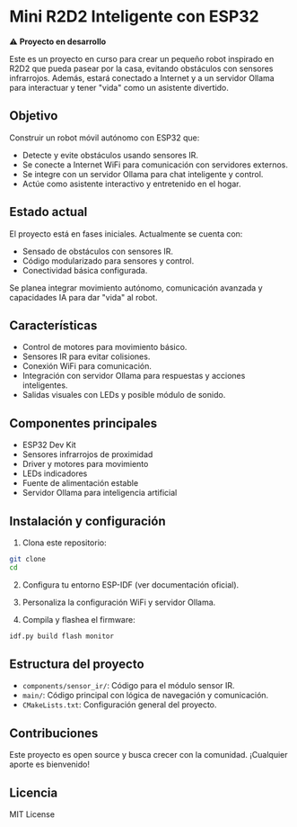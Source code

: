 # Mini R2D2 Inteligente con ESP32

⚠️ **Proyecto en desarrollo**

Este es un proyecto en curso para crear un pequeño robot inspirado en R2D2 que pueda pasear por la casa, evitando obstáculos con sensores infrarrojos. Además, estará conectado a Internet y a un servidor Ollama para interactuar y tener "vida" como un asistente divertido.

## Objetivo

Construir un robot móvil autónomo con ESP32 que:

- Detecte y evite obstáculos usando sensores IR.
- Se conecte a Internet WiFi para comunicación con servidores externos.
- Se integre con un servidor Ollama para chat inteligente y control.
- Actúe como asistente interactivo y entretenido en el hogar.

## Estado actual

El proyecto está en fases iniciales. Actualmente se cuenta con:

- Sensado de obstáculos con sensores IR.
- Código modularizado para sensores y control.
- Conectividad básica configurada.

Se planea integrar movimiento autónomo, comunicación avanzada y capacidades IA para dar "vida" al robot.

## Características

- Control de motores para movimiento básico.
- Sensores IR para evitar colisiones.
- Conexión WiFi para comunicación.
- Integración con servidor Ollama para respuestas y acciones inteligentes.
- Salidas visuales con LEDs y posible módulo de sonido.

## Componentes principales

- ESP32 Dev Kit
- Sensores infrarrojos de proximidad
- Driver y motores para movimiento
- LEDs indicadores
- Fuente de alimentación estable
- Servidor Ollama para inteligencia artificial

## Instalación y configuración

1. Clona este repositorio:

```bash
git clone 
cd 
```

2. Configura tu entorno ESP-IDF (ver documentación oficial).

3. Personaliza la configuración WiFi y servidor Ollama.

4. Compila y flashea el firmware:

```bash
idf.py build flash monitor
```

## Estructura del proyecto

- `components/sensor_ir/`: Código para el módulo sensor IR.
- `main/`: Código principal con lógica de navegación y comunicación.
- `CMakeLists.txt`: Configuración general del proyecto.

## Contribuciones

Este proyecto es open source y busca crecer con la comunidad. ¡Cualquier aporte es bienvenido!

## Licencia

MIT License
